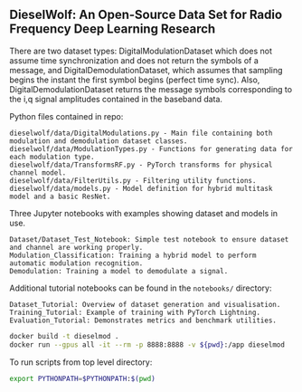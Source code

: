 ## DieselWolf: An Open-Source Data Set for Radio Frequency Deep Learning Research

There are two dataset types: DigitalModulationDataset which does not assume time synchronization and does not return the symbols of a 
message, and DigitalDemodulationDataset, which assumes that sampling begins the instant the first symbol begins (perfect time sync).
Also, DigitalDemodulationDataset returns the message symbols corresponding to the i,q signal amplitudes contained in the baseband data.

Python files contained in repo:
	
    dieselwolf/data/DigitalModulations.py - Main file containing both modulation and demodulation dataset classes.
    dieselwolf/data/ModulationTypes.py - Functions for generating data for each modulation type.
    dieselwolf/data/TransformsRF.py - PyTorch transforms for physical channel model.
    dieselwolf/data/FilterUtils.py - Filtering utility functions.
    dieselwolf/data/models.py - Model definition for hybrid multitask model and a basic ResNet.

Three Jupyter notebooks with examples showing dataset and models in use.

    Dataset/Dataset_Test_Notebook: Simple test notebook to ensure dataset and channel are working properly.
    Modulation_Classification: Training a hybrid model to perform automatic modulation recognition.
    Demodulation: Training a model to demodulate a signal.

Additional tutorial notebooks can be found in the `notebooks/` directory:

    Dataset_Tutorial: Overview of dataset generation and visualisation.
    Training_Tutorial: Example of training with PyTorch Lightning.
    Evaluation_Tutorial: Demonstrates metrics and benchmark utilities.

```bash
docker build -t dieselmod .
docker run --gpus all -it --rm -p 8888:8888 -v ${pwd}:/app dieselmod
```

To run scripts from top level directory:
```bash 
export PYTHONPATH=$PYTHONPATH:$(pwd)
```